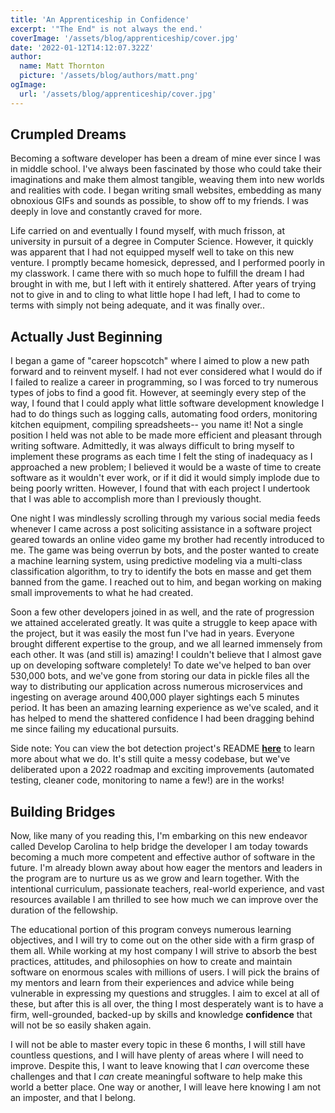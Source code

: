 ```yaml
---
title: 'An Apprenticeship in Confidence'
excerpt: '"The End" is not always the end.'
coverImage: '/assets/blog/apprenticeship/cover.jpg'
date: '2022-01-12T14:12:07.322Z'
author:
  name: Matt Thornton
  picture: '/assets/blog/authors/matt.png'
ogImage:
  url: '/assets/blog/apprenticeship/cover.jpg'
---
```


## Crumpled Dreams

Becoming a software developer has been a dream of mine ever since I was in middle school. I've always been fascinated by those who could take their imaginations and make them almost tangible, weaving them into new worlds and realities with code. I began writing small websites, embedding as many obnoxious GIFs and sounds as possible, to show off to my friends. I was deeply in love and constantly craved for more.

Life carried on and eventually I found myself, with much frisson, at university in pursuit of a degree in Computer Science. However, it quickly was apparent that I had not equipped myself well to take on this new venture. I promptly became homesick, depressed, and I performed poorly in my classwork. I came there with so much hope to fulfill the dream I had brought in with me, but I left with it entirely shattered. After years of trying not to give in and to cling to what little hope I had left, I had to come to terms with simply not being adequate, and it was finally over..

## Actually Just Beginning

I began a game of "career hopscotch" where I aimed to plow a new path forward and to reinvent myself. I had not ever considered what I would do if I failed to realize a career in programming, so I was forced to try numerous types of jobs to find a good fit. However, at seemingly every step of the way, I found that I could apply what little software development knowledge I had to do things such as logging calls, automating food orders, monitoring kitchen equipment, compiling spreadsheets-- you name it! Not a single position I held was not able to be made more efficient and pleasant through writing software. Admittedly, it was always difficult to bring myself to implement these programs as each time I felt the sting of inadequacy as I approached a new problem; I believed it would be a waste of time to create software as it wouldn't ever work, or if it did it would simply implode due to being poorly written. However, I found that with each project I undertook that I was able to accomplish more than I previously thought.

One night I was mindlessly scrolling through my various social media feeds whenever I came across a post soliciting assistance in a software project geared towards an online video game my brother had recently introduced to me. The game was being overrun by bots, and the poster wanted to create a machine learning system, using predictive modeling via a multi-class classification algorithm, to try to identify the bots en masse and get them banned from the game. I reached out to him, and began working on making small improvements to what he had created. 

Soon a few other developers joined in as well, and the rate of progression we attained accelerated greatly. It was quite a struggle to keep apace with the project, but it was easily the most fun I've had in years. Everyone brought different expertise to the group, and we all learned immensely from each other. It was (and still is) amazing! I couldn't believe that I almost gave up on developing software completely! To date we've helped to ban over 530,000 bots, and we've gone from storing our data in pickle files all the way to distributing our application across numerous microservices and ingesting on average around 400,000 player sightings each 5 minutes period. It has been an amazing learning experience as we've scaled, and it has helped to mend the shattered confidence I had been dragging behind me since failing my educational pursuits. 

Side note: You can view the bot detection project's README **[here](https://github.com/Bot-detector/bot-detector/blob/master/README.md)** to learn more about what we do. It's still quite a messy codebase, but we've deliberated upon a 2022 roadmap and exciting improvements (automated testing, cleaner code, monitoring to name a few!) are in the works!

## Building Bridges

Now, like many of you reading this, I'm embarking on this new endeavor called Develop Carolina to help bridge the developer I am today towards becoming a much more competent and effective author of software in the future. I'm already blown away about how eager the mentors and leaders in the program are to nurture us as we grow and learn together. With the intentional curriculum, passionate teachers, real-world experience, and vast resources available I am thrilled to see how much we can improve over the duration of the fellowship.

The educational portion of this program conveys numerous learning objectives, and I will try to come out on the other side with a firm grasp of them all. While working at my host company I will strive to absorb the best practices, attitudes, and philosophies on how to create and maintain software on enormous scales with millions of users. I will pick the brains of my mentors and learn from their experiences and advice while being vulnerable in expressing my questions and struggles. I aim to excel at all of these, but after this is all over, the thing I most desperately want is to have a firm, well-grounded, backed-up by skills and knowledge **confidence** that will not be so easily shaken again. 

I will not be able to master every topic in these 6 months, I will still have countless questions, and I will have plenty of areas where I will need to improve. Despite this, I want to leave knowing that I *can* overcome these challenges and that I *can* create meaningful software to help make this world a better place. One way or another, I will leave here knowing I am not an imposter, and that I belong.